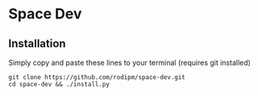 # Space Dev #

## Installation ##

Simply copy and paste these lines to your terminal (requires git installed)

```
git clone https://github.com/rodipm/space-dev.git
cd space-dev && ./install.py
```
